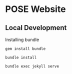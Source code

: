 # POSE Website

## Local Development

Installing bundle

```
gem install bundle
```

```
bundle install
```

```
bundle exec jekyll serve
```
